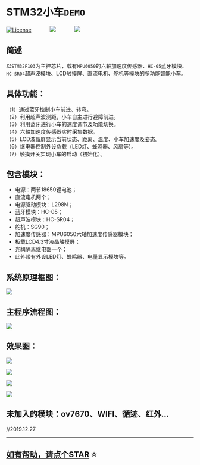 STM32小车`DEMO`    
====
 [![License](https://img.shields.io/badge/License-Apache--2.0-brightgreen.svg)](https://www.apache.org/licenses/LICENSE-2.0) 　　　 ![](https://img.shields.io/badge/Version-v1.0.0-brightgreen.svg) 　　　 ![](https://img.shields.io/badge/IDE-keil-brightgreen.svg)    
       		
		
简述     
------ 

  以`STM32F103`为主控芯片，载有`MPU6050`的六轴加速度传感器、`HC-05`蓝牙模块、`HC-SR04`超声波模块、LCD触摸屏、直流电机、舵机等模块的多功能智能小车。   
      
      
        	
具体功能：  
---------    

（1）通过蓝牙控制小车前进、转弯。  
（2）利用超声波测距，小车自主进行避障前进。  
（3）利用蓝牙进行小车的速度调节及功能切换。  
（4）六轴加速度传感器实时采集数据。  
（5）LCD液晶屏显示当前状态、距离、温度、小车加速度及姿态。  
（6）继电器控制外设负载（LED灯、蜂鸣器、风扇等）。  
（7）触摸开关实现小车的启动（初始化）。     
      
      	
           
包含模块：  
-------------    

* 电源：两节18650锂电池；  
* 直流电机两个；  
* 电源驱动模块：L298N；  
* 蓝牙模块：HC-05；  
* 超声波模块：HC-SR04；  
* 舵机：SG90；  
* 加速度传感器：MPU6050六轴加速度传感器模块；  
* 板载LCD4.3寸液晶触摸屏；  
* 光耦隔离继电器一个；  
* 此外带有外设LED灯、蜂鸣器、电量显示模块等。   
           
              
系统原理框图：  
--------------
![](https://github.com/dyfcalid/STM32-car-MPU6050-Bluetooth-Ultrasonic/blob/master/image/1.png)    
      
     
主程序流程图：      
-------------------
![](https://github.com/dyfcalid/STM32-car-MPU6050-Bluetooth-Ultrasonic/blob/master/image/2.png)     
      
            
效果图：      
--------------------
![](https://github.com/dyfcalid/STM32-car-MPU6050-Bluetooth-Ultrasonic/blob/master/image/3.png)     

![](https://github.com/dyfcalid/STM32-car-MPU6050-Bluetooth-Ultrasonic/blob/master/image/4.png)     

![](https://github.com/dyfcalid/STM32-car-MPU6050-Bluetooth-Ultrasonic/blob/master/image/5.png)    

![](https://github.com/dyfcalid/STM32-car-MPU6050-Bluetooth-Ultrasonic/blob/master/image/6.png)     

未加入的模块：ov7670、WIFI、循迹、红外...     
----------------------------------------------    
//2019.12.27
  
****
[如有帮助，请点个STAR](#stm32小车`demo`)  :star:
----
